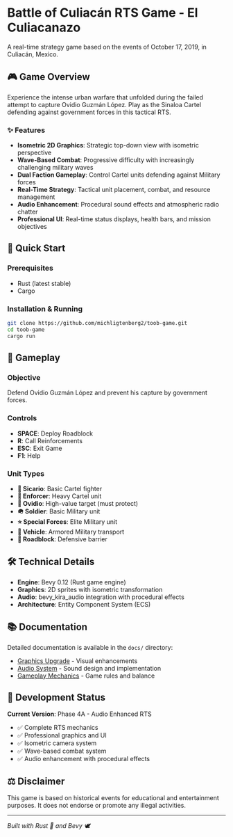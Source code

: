 # Battle of Culiacán RTS Game - El Culiacanazo

A real-time strategy game based on the events of October 17, 2019, in Culiacán, Mexico.

## 🎮 Game Overview

Experience the intense urban warfare that unfolded during the failed attempt to capture Ovidio Guzmán López. Play as the Sinaloa Cartel defending against government forces in this tactical RTS.

### ✨ Features

- **Isometric 2D Graphics**: Strategic top-down view with isometric perspective
- **Wave-Based Combat**: Progressive difficulty with increasingly challenging military waves  
- **Dual Faction Gameplay**: Control Cartel units defending against Military forces
- **Real-Time Strategy**: Tactical unit placement, combat, and resource management
- **Audio Enhancement**: Procedural sound effects and atmospheric radio chatter
- **Professional UI**: Real-time status displays, health bars, and mission objectives

## 🚀 Quick Start

### Prerequisites
- Rust (latest stable)
- Cargo

### Installation & Running
```bash
git clone https://github.com/michligtenberg2/toob-game.git
cd toob-game
cargo run
```

## 🎯 Gameplay

### Objective
Defend Ovidio Guzmán López and prevent his capture by government forces.

### Controls
- **SPACE**: Deploy Roadblock
- **R**: Call Reinforcements  
- **ESC**: Exit Game
- **F1**: Help

### Unit Types
- **🔫 Sicario**: Basic Cartel fighter
- **💪 Enforcer**: Heavy Cartel unit
- **👑 Ovidio**: High-value target (must protect)
- **🪖 Soldier**: Basic Military unit
- **⭐ Special Forces**: Elite Military unit  
- **🚗 Vehicle**: Armored Military transport
- **🚧 Roadblock**: Defensive barrier

## 🛠️ Technical Details

- **Engine**: Bevy 0.12 (Rust game engine)
- **Graphics**: 2D sprites with isometric transformation
- **Audio**: bevy_kira_audio integration with procedural effects
- **Architecture**: Entity Component System (ECS)

## 📚 Documentation

Detailed documentation is available in the `docs/` directory:

- [Graphics Upgrade](docs/GRAPHICS_UPGRADE.md) - Visual enhancements
- [Audio System](docs/AUDIO_SYSTEM.md) - Sound design and implementation  
- [Gameplay Mechanics](docs/GAMEPLAY.md) - Game rules and balance

## 🌟 Development Status

**Current Version**: Phase 4A - Audio Enhanced RTS
- ✅ Complete RTS mechanics
- ✅ Professional graphics and UI
- ✅ Isometric camera system
- ✅ Wave-based combat system
- ✅ Audio enhancement with procedural effects

## ⚖️ Disclaimer

This game is based on historical events for educational and entertainment purposes. It does not endorse or promote any illegal activities.

---

*Built with Rust 🦀 and Bevy 🕊️*
